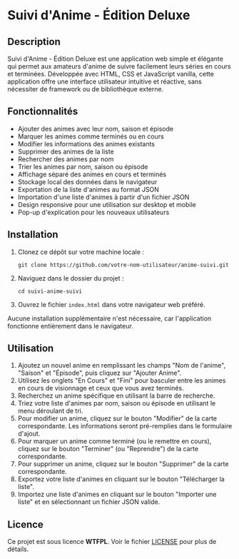 
# Suivi d'Anime - Édition Deluxe

## Description

Suivi d'Anime - Édition Deluxe est une application web simple et élégante qui permet aux amateurs d'anime de suivre facilement leurs séries en cours et terminées. Développée avec HTML, CSS et JavaScript vanilla, cette application offre une interface utilisateur intuitive et réactive, sans nécessiter de framework ou de bibliothèque externe.

## Fonctionnalités

- Ajouter des animes avec leur nom, saison et épisode
- Marquer les animes comme terminés ou en cours
- Modifier les informations des animes existants
- Supprimer des animes de la liste
- Rechercher des animes par nom
- Trier les animes par nom, saison ou épisode
- Affichage séparé des animes en cours et terminés
- Stockage local des données dans le navigateur
- Exportation de la liste d'animes au format JSON
- Importation d'une liste d'animes à partir d'un fichier JSON
- Design responsive pour une utilisation sur desktop et mobile
- Pop-up d'explication pour les nouveaux utilisateurs

## Installation

1. Clonez ce dépôt sur votre machine locale :
   ```
   git clone https://github.com/votre-nom-utilisateur/anime-suivi.git
   ```

2. Naviguez dans le dossier du projet :
   ```
   cd suivi-anime-suivi
   ```

3. Ouvrez le fichier `index.html` dans votre navigateur web préféré.

Aucune installation supplémentaire n'est nécessaire, car l'application fonctionne entièrement dans le navigateur.

## Utilisation

1. Ajoutez un nouvel anime en remplissant les champs "Nom de l'anime", "Saison" et "Épisode", puis cliquez sur "Ajouter Anime".
2. Utilisez les onglets "En Cours" et "Fini" pour basculer entre les animes en cours de visionnage et ceux que vous avez terminés.
3. Recherchez un anime spécifique en utilisant la barre de recherche.
4. Triez votre liste d'animes par nom, saison ou épisode en utilisant le menu déroulant de tri.
5. Pour modifier un anime, cliquez sur le bouton "Modifier" de la carte correspondante. Les informations seront pré-remplies dans le formulaire d'ajout.
6. Pour marquer un anime comme terminé (ou le remettre en cours), cliquez sur le bouton "Terminer" (ou "Reprendre") de la carte correspondante.
7. Pour supprimer un anime, cliquez sur le bouton "Supprimer" de la carte correspondante.
8. Exportez votre liste d'animes en cliquant sur le bouton "Télécharger la liste".
9. Importez une liste d'animes en cliquant sur le bouton "Importer une liste" et en sélectionnant un fichier JSON valide.



## Licence

Ce projet est sous licence **WTFPL**. Voir le fichier [LICENSE](LICENSE) pour plus de détails.


